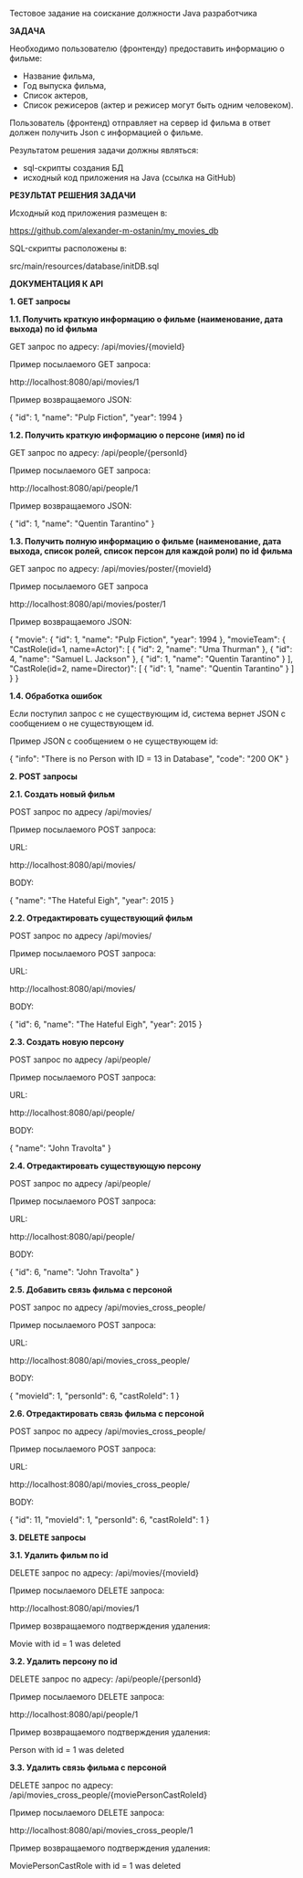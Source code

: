 Тестовое задание на соискание должности Java разработчика

**ЗАДАЧА**

Необходимо пользователю (фронтенду) предоставить информацию о фильме:
- Название фильма,
- Год выпуска фильма,
- Список актеров,
- Список режисеров (актер и режисер могут быть одним человеком).

Пользователь (фронтенд) отправляет на сервер id фильма в ответ должен получить Json с информацией о фильме.

Результатом решения задачи должны являться:
- sql-скрипты создания БД
- исходный код приложения на Java (ссылка на GitHub)


**РЕЗУЛЬТАТ РЕШЕНИЯ ЗАДАЧИ**

Исходный код приложения размещен в:

https://github.com/alexander-m-ostanin/my_movies_db

SQL-скрипты расположены в:

src/main/resources/database/initDB.sql

**ДОКУМЕНТАЦИЯ К API**

**1. GET запросы**

**1.1. Получить краткую информацию о фильме (наименование, дата выхода) по id фильма**

GET запрос по адресу: /api/movies/{movieId}

Пример посылаемого GET запроса:

http://localhost:8080/api/movies/1

Пример возвращаемого JSON:

{
"id": 1,
"name": "Pulp Fiction",
"year": 1994
}

**1.2. Получить краткую информацию о персоне (имя) по id**

GET запрос по адресу: /api/people/{personId}

Пример посылаемого GET запроса:

http://localhost:8080/api/people/1

Пример возвращаемого JSON:

{
"id": 1,
"name": "Quentin Tarantino"
}

**1.3. Получить полную информацию о фильме (наименование, дата выхода, список ролей, список персон для каждой роли) по id фильма**

GET запрос по адресу: /api/movies/poster/{movieId}

Пример посылаемого GET запроса

http://localhost:8080/api/movies/poster/1

Пример возвращаемого JSON:

{
"movie": {
"id": 1,
"name": "Pulp Fiction",
"year": 1994
},
"movieTeam": {
"CastRole(id=1, name=Actor)": [
{
"id": 2,
"name": "Uma Thurman"
},
{
"id": 4,
"name": "Samuel L. Jackson"
},
{
"id": 1,
"name": "Quentin Tarantino"
}
],
"CastRole(id=2, name=Director)": [
{
"id": 1,
"name": "Quentin Tarantino"
}
]
}
}

**1.4. Обработка ошибок**

Если поступил запрос с не существующим id, система вернет JSON с сообщением о не существующем id.

Пример JSON с сообщением о не существующем id:

{
"info": "There is no Person with ID = 13 in Database",
"code": "200 OK"
}


**2. POST запросы**

**2.1. Создать новый фильм**

POST запрос по адресу /api/movies/

Пример посылаемого POST запроса:

URL:

http://localhost:8080/api/movies/

BODY:

{
"name": "The Hateful Eigh",
"year": 2015
}

**2.2. Отредактировать существующий фильм**

POST запрос по адресу /api/movies/

Пример посылаемого POST запроса:

URL:

http://localhost:8080/api/movies/

BODY:

{
"id": 6,
"name": "The Hateful Eigh",
"year": 2015
}

**2.3. Создать новую персону**

POST запрос по адресу /api/people/

Пример посылаемого POST запроса:

URL:

http://localhost:8080/api/people/

BODY:

{
"name": "John Travolta"
}

**2.4. Отредактировать существующую персону**

POST запрос по адресу /api/people/

Пример посылаемого POST запроса:

URL:

http://localhost:8080/api/people/

BODY:

{
"id": 6,
"name": "John Travolta"
}

**2.5. Добавить связь фильма с персоной**

POST запрос по адресу /api/movies_cross_people/

Пример посылаемого POST запроса:

URL:

http://localhost:8080/api/movies_cross_people/

BODY:

{
"movieId": 1,
"personId": 6,
"castRoleId": 1
}

**2.6. Отредактировать связь фильма с персоной**

POST запрос по адресу /api/movies_cross_people/

Пример посылаемого POST запроса:

URL:

http://localhost:8080/api/movies_cross_people/

BODY:

{
"id": 11,
"movieId": 1,
"personId": 6,
"castRoleId": 1
}

**3. DELETE  запросы**

**3.1. Удалить фильм по id**

DELETE запрос по адресу: /api/movies/{movieId}

Пример посылаемого DELETE запроса:

http://localhost:8080/api/movies/1

Пример возвращаемого подтверждения удаления:

Movie with id = 1 was deleted

**3.2. Удалить персону по id**

DELETE запрос по адресу: /api/people/{personId}

Пример посылаемого DELETE запроса:

http://localhost:8080/api/people/1

Пример возвращаемого подтверждения удаления:

Person with id = 1 was deleted

**3.3. Удалить связь фильма с персоной**

DELETE запрос по адресу: /api/movies_cross_people/{moviePersonCastRoleId}

Пример посылаемого DELETE запроса:

http://localhost:8080/api/movies_cross_people/1

Пример возвращаемого подтверждения удаления:

MoviePersonCastRole with id = 1 was deleted



